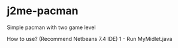 j2me-pacman
===========

Simple pacman with two game level

How to use? (Recommend Netbeans 7.4 IDE)
1 - Run MyMidlet.java
